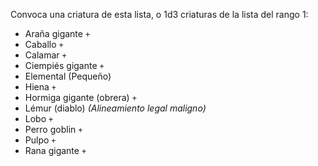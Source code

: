 Convoca una criatura de esta lista, o 1d3 criaturas de la lista del rango 1:
* Araña gigante `+`
* Caballo `+`
* Calamar `+`
* Ciempiés gigante `+`
* Elemental (Pequeño)
* Hiena `+`
* Hormiga gigante (obrera) `+`
* Lémur (diablo) *(Alineamiento legal maligno)*
* Lobo  `+`
* Perro goblin `+`
* Pulpo `+`
* Rana gigante `+`
